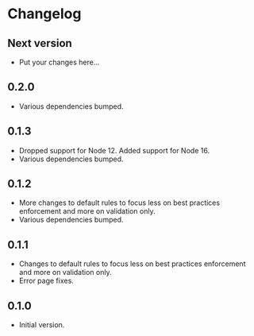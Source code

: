 # Changelog

## Next version

- Put your changes here...

## 0.2.0

- Various dependencies bumped.

## 0.1.3

- Dropped support for Node 12. Added support for Node 16.
- Various dependencies bumped.

## 0.1.2

- More changes to default rules to focus less on best practices enforcement and more on validation only.
- Various dependencies bumped.

## 0.1.1

- Changes to default rules to focus less on best practices enforcement and more on validation only.
- Error page fixes.

## 0.1.0

- Initial version.
